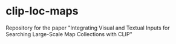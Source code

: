 # clip-loc-maps
Repository for the paper "Integrating Visual and Textual Inputs for Searching Large-Scale Map Collections with CLIP"
